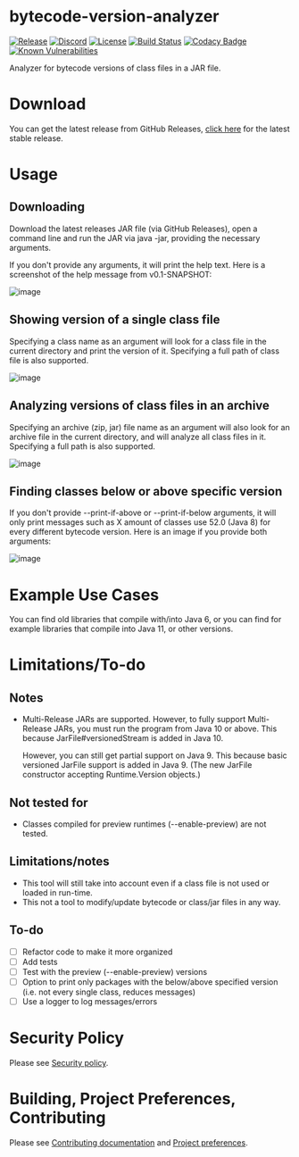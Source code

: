 # bytecode-version-analyzer

[![Release](https://img.shields.io/github/release/LifeMC/bytecode-version-analyzer.svg)](https://github.com/LifeMC/bytecode-version-analyzer/releases)
[![Discord](https://img.shields.io/discord/231814350619410433.svg?label=discord)](https://discord.gg/tmupwqn)
[![License](https://img.shields.io/badge/license-gpl%203.0-brightgreen.svg)](https://opensource.org/licenses/GPL-3.0)
[![Build Status](https://github.com/LifeMC/bytecode-version-analyzer/workflows/Java%20CI/badge.svg)](https://github.com/LifeMC/bytecode-version-analyzer/actions)
[![Codacy Badge](https://api.codacy.com/project/badge/Grade/42c5db206def479d8b31f8430203034f)](https://app.codacy.com/app/LifeMC/bytecode-version-analyzer?utm_source=github.com&utm_medium=referral&utm_content=LifeMC/bytecode-version-analyzer&utm_campaign=Badge_Grade_Dashboard)
[![Known Vulnerabilities](https://snyk.io//test/github/LifeMC/bytecode-version-analyzer/badge.svg?targetFile=pom.xml)](https://snyk.io//test/github/LifeMC/bytecode-version-analyzer?targetFile=pom.xml)

Analyzer for bytecode versions of class files in a JAR file.

# Download

You can get the latest release from GitHub
Releases, [click here](https://github.com/LifeMC/bytecode-version-analyzer/releases/latest/) for the latest stable
release.

# Usage

## Downloading

Download the latest releases JAR file (via GitHub Releases), open a command line and run the JAR via java -jar,
providing the necessary arguments.

If you don't provide any arguments, it will print the help text. Here is a screenshot of the help message from
v0.1-SNAPSHOT:

![image](https://user-images.githubusercontent.com/24778409/107349625-7d71f580-6ad9-11eb-8856-1a87809e2d62.png)

## Showing version of a single class file

Specifying a class name as an argument will look for a class file in the current directory and print the version of it.
Specifying a full path of class file is also supported.

![image](https://user-images.githubusercontent.com/24778409/107349723-9bd7f100-6ad9-11eb-811a-3f826094700b.png)

## Analyzing versions of class files in an archive

Specifying an archive (zip, jar) file name as an argument will also look for an archive file in the current directory,
and will analyze all class files in it. Specifying a full path is also supported.

![image](https://user-images.githubusercontent.com/24778409/107349858-c6c24500-6ad9-11eb-9cdb-5b8df740c41f.png)

## Finding classes below or above specific version

If you don't provide --print-if-above or --print-if-below arguments, it will only print messages such as X amount of
classes use 52.0 (Java 8) for every different bytecode version. Here is an image if you provide both arguments:

![image](https://user-images.githubusercontent.com/24778409/107349967-e78a9a80-6ad9-11eb-8577-602ec6ceba4c.png)

# Example Use Cases

You can find old libraries that compile with/into Java 6, or you can find for example libraries that compile into Java
11, or other versions.

# Limitations/To-do

## Notes

- Multi-Release JARs are supported. However, to fully support Multi-Release JARs, you must run the program from Java 10
  or above. This because JarFile#versionedStream is added in Java 10.

  However, you can still get partial support on Java 9. This because basic versioned JarFile support is added in Java
  9. (The new JarFile constructor accepting Runtime.Version objects.)

## Not tested for

- Classes compiled for preview runtimes (--enable-preview) are not tested.

## Limitations/notes

- This tool will still take into account even if a class file is not used or loaded in run-time.
- This not a tool to modify/update bytecode or class/jar files in any way.

## To-do

- [ ] Refactor code to make it more organized
- [ ] Add tests
- [ ] Test with the preview (--enable-preview) versions
- [ ] Option to print only packages with the below/above specified version (i.e. not every single class, reduces messages)
- [ ] Use a logger to log messages/errors

# Security Policy

Please see [Security policy](https://github.com/LifeMC/bytecode-version-analyzer/blob/main/.github/SECURITY.md).

# Building, Project Preferences, Contributing

Please
see [Contributing documentation](https://github.com/LifeMC/bytecode-version-analyzer/blob/main/.github/CONTRIBUTING.md)
and [Project preferences](https://github.com/LifeMC/bytecode-version-analyzer/blob/main/.github/PROJECT_PREFERENCES.md).
